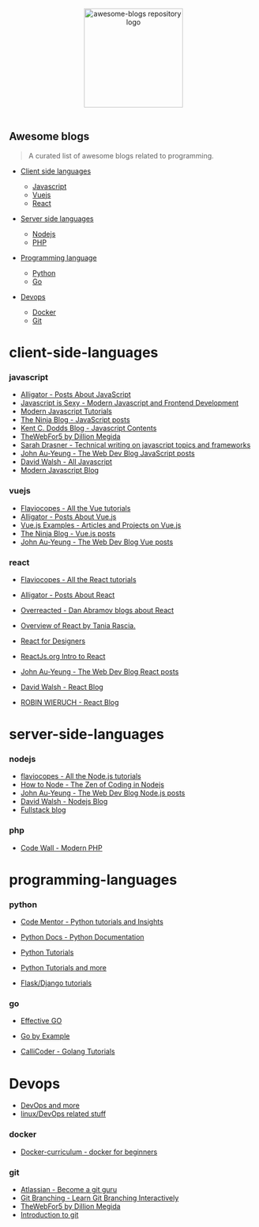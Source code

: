 <p align="center">
  <br>
  <img width="200" src="./logo.svg" alt="awesome-blogs repository logo">
  <br>
  <br>
</p>

## Awesome blogs

> A curated list of awesome blogs related to programming.

- [Client side languages](#client-side-languages)

  - [Javascript](#javascript)
  - [Vuejs](#vuejs)
  - [React](#react)

- [Server side languages](#server-side-languages)

  - [Nodejs](#nodejs)
  - [PHP](#php)

- [Programming language](#programming-languages)

  - [Python](#python)
  - [Go](#go)

- [Devops](#devops)
  - [Docker](#docker)
  - [Git](#git)

# client-side-languages

### javascript

- [Alligator - Posts About JavaScript](https://alligator.io/js/)
- [Javascript is Sexy - Modern Javascript and Frontend Development](https://javascriptissexy.com/)
- [Modern Javascript Tutorials](https://javascript.info/)
- [The Ninja Blog - JavaScript posts](https://theninja.codes/tag/javascript/)
- [Kent C. Dodds Blog - Javascript Contents](https://kentcdodds.com/blog/)
- [TheWebFor5 by Dillion Megida](https://thewebfor5.com/tags/javascript)
- [Sarah Drasner - Technical writing on javascript topics and frameworks](https://sarah.dev/writing)
- [John Au-Yeung - The Web Dev Blog JavaScript posts](https://thewebdev.info/category/javascript/)
- [David Walsh - All Javascript](https://davidwalsh.name/tutorials/javascript)
- [Modern Javascript Blog](https://www.webdesignerdepot.com/)

### vuejs

- [Flaviocopes - All the Vue tutorials](https://flaviocopes.com/tags/vue/)
- [Alligator - Posts About Vue.js](https://alligator.io/vuejs/)
- [Vue.js Examples - Articles and Projects on Vue.js](https://vuejsexamples.com/)
- [The Ninja Blog - Vue.js posts](https://theninja.codes/tag/vue/)
- [John Au-Yeung - The Web Dev Blog Vue posts](https://thewebdev.info/category/vue/)

### react

- [Flaviocopes - All the React tutorials](https://flaviocopes.com/tags/react/)
- [Alligator - Posts About React](https://alligator.io/react/)
- [Overreacted - Dan Abramov blogs about React](https://overreacted.io/)

- [Overview of React by Tania Rascia.](https://www.taniarascia.com/getting-started-with-react/)
- [React for Designers](https://reactfordesigners.com/)
- [ReactJs.org Intro to React](https://reactjs.org/tutorial/tutorial.html)
- [John Au-Yeung - The Web Dev Blog React posts](https://thewebdev.info/category/react/)
- [David Walsh - React Blog](https://davidwalsh.name/tutorials/react)
- [ROBIN WIERUCH - React Blog](https://www.robinwieruch.de)

# server-side-languages

### nodejs

- [flaviocopes - All the Node.js tutorials](https://flaviocopes.com/tags/node/)
- [How to Node - The Zen of Coding in Nodejs](http://howtonode.org/)
- [John Au-Yeung - The Web Dev Blog Node.js posts](https://thewebdev.info/category/nodejs/)
- [David Walsh - Nodejs Blog](https://davidwalsh.name/tutorials/nodejs)
- [ Fullstack blog ](https://codeforgeek.com/)

### php

- [Code Wall - Modern PHP](https://www.codewall.co.uk/)

# programming-languages

### python

- [Code Mentor - Python tutorials and Insights](https://www.codementor.io/community/topic/python)
- [Python Docs - Python Documentation](https://www.python.org/doc/)

- [Python Tutorials](https://www.realpython.com)

- [Python Tutorials and more](https://www.fullstackpython.com)

- [Flask/Django tutorials](https://prettyprinted.com/)

### go

- [Effective GO](https://golang.org/doc/effective_go.html)

- [Go by Example](https://gobyexample.com)

- [CalliCoder - Golang Tutorials](https://www.callicoder.com/categories/golang/)

# Devops

- [DevOps and more](https://dzone.com)
- [linux/DevOps related stuff](https://linuxize.com/)

### docker

- [Docker-curriculum - docker for beginners](https://docker-curriculum.com/)

### git

- [Atlassian - Become a git guru](https://www.atlassian.com/git/tutorials)
- [Git Branching - Learn Git Branching Interactively](https://learngitbranching.js.org/)
- [TheWebFor5 by Dillion Megida](https://thewebfor5.com/tags/git)
- [Introduction to git](https://www.notion.so/Introduction-to-Git-ac396a0697704709a12b6a0e545db049)
